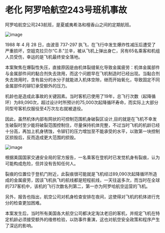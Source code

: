 # 老化 阿罗哈航空243号班机事故

阿罗哈航空公司243航班，是夏威夷希洛和檀香山之间的定期航班。

![image](https://github.com/user-attachments/assets/7a549a1a-02e1-4a14-8851-eb9d12a9cd11)


1988 年 4 月 28 日，由波音 737-297 执飞，在飞行中发生爆炸性减压后遭受了严重损坏，空姐克拉贝尔“C.B.”兰辛，被从飞机上弹出身亡，另有65名乘客和机组人员受伤，幸运的是飞机最终安全落地。

本案聚焦在爆裂性失压，直接原因是由机体裂缝氧化导致金属疲劳：机体金属部件与金属部件间的黏合剂失去效用，而这个问题早在飞机制造时已经出现。当黏合剂失去效用时，含有盐分的水分子就能进入机体空隙，继而开始氧化，导致固定不同金属部件的铆钉承受额外的压力。

机龄也是造成此事故的关键因素。当时客机已使用了19年，总飞行次数（起降循环）为89,090次，超过设计时所预计的75,000次起降循环寿命，而实际上大部分同型号客机仅服役至4万次左右就被退役。

因此，虽然机体内部有网状的可控制范围机身破裂区设计,目的就是在飞机不幸发生破裂时至少能将破裂范围控制住，尽量保持机体完整，不过当时飞机的机龄已经十分高，再加上机身锈蚀，令铆钉的压力增加至不能承受的水平，以致第一块控制区损毁后，反而造成更大范围的损毁。

![image](https://github.com/user-attachments/assets/2888c997-4dfe-464b-9c9a-e20aa4ec52aa)


根据美国国家交通安全局的官方报告，一名乘客在登机时已发觉机身有裂痕，认为可能构成危险，但并没有告知任何人。

裂痕的位置位于登机门附近，此裂痕很可能就是飞机经过89,090次起降循环所造成的金属疲劳，因该飞机执飞的航线都是短程航线，一天往返多次，而当时在全球的737客机中，该机的飞行次数名列第二，第一亦为阿罗哈航空运营的飞机。

另外，报告也指出，航空公司对机身检查安排在夜间，这使得对飞机的机体进行充分的检查更加困难。

本案发生后，当时所有美国各大航空公司都决定淘汰老旧的客机，并规定飞机在特定机龄必须接受额外的维修检验，以防事件重演，这也对航空安全政策和程序产生了深远的影响。

